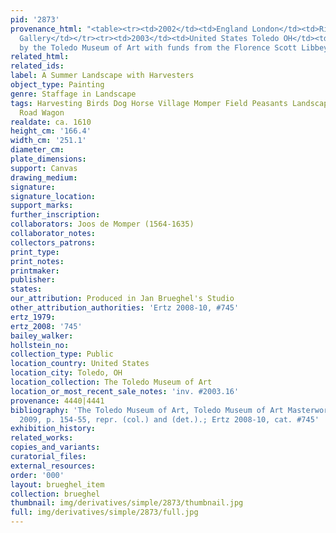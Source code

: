```yaml
---
pid: '2873'
provenance_html: "<table><tr><td>2002</td><td>England London</td><td>Richard Green
  Gallery</td></tr><tr><td>2003</td><td>United States Toledo OH</td><td>Purchased
  by the Toledo Museum of Art with funds from the Florence Scott Libbey Bequest</td></tr></table>"
related_html: 
related_ids: 
label: A Summer Landscape with Harvesters
object_type: Painting
genre: Staffage in Landscape
tags: Harvesting Birds Dog Horse Village Momper Field Peasants Landscape Labor Cart
  Road Wagon
realdate: ca. 1610
height_cm: '166.4'
width_cm: '251.1'
diameter_cm: 
plate_dimensions: 
support: Canvas
drawing_medium: 
signature: 
signature_location: 
support_marks: 
further_inscription: 
collaborators: Joos de Momper (1564-1635)
collaborator_notes: 
collectors_patrons: 
print_type: 
print_notes: 
printmaker: 
publisher: 
states: 
our_attribution: Produced in Jan Brueghel's Studio
other_attribution_authorities: 'Ertz 2008-10, #745'
ertz_1979: 
ertz_2008: '745'
bailey_walker: 
hollstein_no: 
collection_type: Public
location_country: United States
location_city: Toledo, OH
location_collection: The Toledo Museum of Art
location_or_most_recent_sale_notes: 'inv. #2003.16'
provenance: 4440|4441
bibliography: 'The Toledo Museum of Art, Toledo Museum of Art Masterworks, Toledo,
  2009, p. 154-55, repr. (col.) and (det.).; Ertz 2008-10, cat. #745'
exhibition_history: 
related_works: 
copies_and_variants: 
curatorial_files: 
external_resources: 
order: '000'
layout: brueghel_item
collection: brueghel
thumbnail: img/derivatives/simple/2873/thumbnail.jpg
full: img/derivatives/simple/2873/full.jpg
---
```

